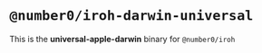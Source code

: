 # `@number0/iroh-darwin-universal`

This is the **universal-apple-darwin** binary for `@number0/iroh`
